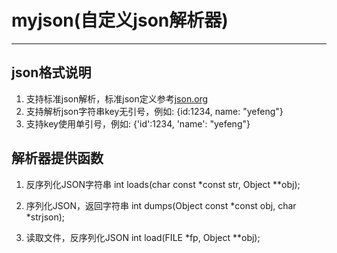 # myjson(自定义json解析器)
---------
## json格式说明
1. 支持标准json解析，标准json定义参考[json.org](https://www.json.org/json-zh.html)
2. 支持解析json字符串key无引号，例如: {id:1234, name: "yefeng"}
3. 支持key使用单引号，例如: {'id':1234, 'name': "yefeng"}

## 解析器提供函数
1. 反序列化JSON字符串
int loads(char const *const str, Object **obj);

2. 序列化JSON，返回字符串
int dumps(Object const *const obj, char *strjson);

3. 读取文件，反序列化JSON
int load(FILE *fp, Object **obj);